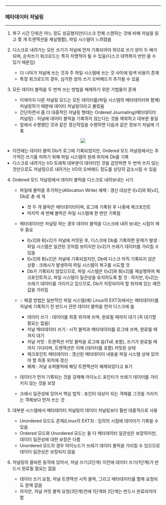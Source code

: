 -----
### 메타데이터 저널링
-----
1. 복구 시간 단축은 어느 정도 성공했지만(디스크 전체 스캔하는 것에 비해 저널을 읽고 몇 개 트랜잭션을 재실행함), 파일 시스템이 느려졌음
2. 디스크로 내려가는 모든 쓰기가 저널에 먼저 기록되어야 하므로 쓰기 양이 두 배가 되며, 순차쓰기 워크로드는 특히 치명적이 될 수 있음(디스크 대역폭이 반만 쓸 수 있기 때문임)
   - 더 나아가 저널에 쓰는 것과 주 파일 시스템에 쓰는 것 사이에 탐색 비용이 존재
   - 특정 워크로드의 경우, 심각한 양의 쓰기 오버헤드가 추가될 수 있음

3. 모든 데이터 블럭을 두 번씩 쓰는 방법을 배제하기 위한 기법들이 존재
   - 이제까지 다른 저널링 모드는 모든 데이터를(파일 시스템의 메타데이터와 함께) 저널링하기 때문에 데이터 저널링이라고 불렀음
   - 간단하면서 좀 더 대중적인 저널링 형태는 Ordered Journaling(메타데이터 저널링) : 저널에 데이터 블럭을 기록하지 않는다는 것을 제외하고 대부분 동일
   - 앞에서 수행했던 것과 같은 갱신작업을 수행하면 다음과 같은 정보가 저널에 기록
<div align="center">
<img src="https://github.com/user-attachments/assets/6d14fe62-ffc5-4cf1-8ccc-2fce0badc625">
</div>

   - 이전에는 데이터 블럭 Db가 로그에 기록되었지만, Ordered 모드 저널링에서는 추가적인 쓰기를 피하기 위해 파일 시스템의 원래 위치에 Db를 기록
   - 디스크로 내려가는 I/O 트래픽 대부분이 데이터인 것을 감안하면 두 번씩 쓰지 않는 것만으로도 저널링으로 내려가는 I/O의 오버헤드 정도를 상당히 감소시킬 수 있음

4. Ordered 모드 저널링에서 데이터 블럭을 디스크로 내려보내는 시기
   - 파일에 블럭을 추가하는(Allocation Write) 예제 : 갱신 대상은 I[v2]와 B[v2], Db로 총 세 개
     + 첫 두 개 블럭은 메타데이터이며, 로그에 기록된 후 나중에 체크포인트
     + 마지막 세 번째 블럭은 파일 시스템에 한 번만 기록됨
   - 메타데이터만 저널링 하는 경우 데이터 블럭을 디스크에 내려 보내는 시점이 매우 중요
     + I[v2]와 B[v2]가 저널에 커밋된 후, 디스크에 Db를 기록하면 문제가 발생 : 파일 시스템은 일관된 것처럼 보이지만 I[v2]가 쓰레기 데이터를 가리킬 수 있음
     + I[v2]와 B[v2]은 저널에 기록되었지만, Db에 디스크 아직 기록되지 않은 상황 : 크래시가 발생하여 파일 시스템이 복구를 시도할 것
     + Db가 기록되지 않았으므로, 파일 시스템은 I[v2]와 B[v2]를 재실행하여 체크포인트하고, 파일 시스템이 일관성을 유지하도록 할 것 : 하지만, I[v2]는 쓰레기 데이터를 가리키고 있으므로, Db가 저장되어야 할 위치에 있는 예전 값을 가리킴

   - 💡 해결 방법은 일반적인 파일 시스템(예) Linux의 EXT3)에서는 메타데이터를 저널에 기록하기 전 반드시 관련 데이터 블럭을 먼저 디스크에 씀
     + 데이터 쓰기 : 데이터를 최종 위치에 쓰며, 완료될 때까지 대기 (꼭 대기할 필요는 없음)
     + 저널 메타데이터 쓰기 : 시작 블럭과 메타데이터를 로그에 쓰며, 완료될 때까지 대기
     + 저널 커밋 : 트랜잭션 커밋 블럭을 로그에 씀(TxE 포함), 쓰기가 완료될 때까지 기다리며, 트랜잭션은 이제 (데이터를 포함) 커밋된 상태
     + 체크포인트 메타데이터 : 갱신된 메타데이터 내용을 파일 시스템 상에 있어야 할 최종 위치에 갱신
     + 해제 : 저널 슈퍼블럭에 해당 트랜잭션이 해제되었다고 표기

   - 데이터가 먼저 기록되는 것을 강제해 아이노드 포인터가 쓰레기 데이터를 가리키지 않는 것을 보장
   - 크래시 일관성에 있어서 핵심 법칙 : 포인터 대상이 되는 객체를 그것을 가리키는 객체보다 먼저 쓰는 것

5. 대부분 시스템에서 메타데이터 저널링이 데이터 저널링보다 훨씬 대중적으로 사용
   - Unordered 모드도 존재(Linux의 EXT3) : 임의의 시점에 데이터가 기록될 수 있음
   - Ordered 모드와 Unordered 모드는 둘 다 메타데이터 일관성은 보장하지만, 데이터 일관성에 대한 보장은 다름
   - Unordered 모드의 경우 아이노드가 쓰레기 데이터 블럭을 가리킬 수 있으므로 데이터 일관성은 보장되지 않음

6. 저널링의 올바른 동작에 있어서, 저널 쓰기(2단계) 이전에 데이터 쓰기(1단계)가 반드시 완료될 필요는 없음
   - 데이터 쓰기 요청, 저널 트랜잭션 시작 블럭, 그리고 메타데이터를 함께 요청되도 문제 없음
   - 하지만, 저널 커밋 블럭 요청(3단계)전에 1단계와 2단계는 반드시 완료되어야 함
